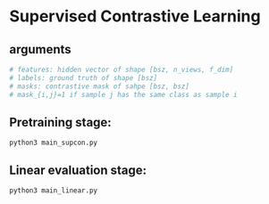 # Supervised Contrastive Learning
## arguments
```python
# features: hidden vector of shape [bsz, n_views, f_dim]
# labels: ground truth of shape [bsz]
# masks: contrastive mask of sahpe [bsz, bsz]
# mask_{i,j}=1 if sample j has the same class as sample i
```

## Pretraining stage:
```
python3 main_supcon.py 
```
## Linear evaluation stage: 
```
python3 main_linear.py 
```
